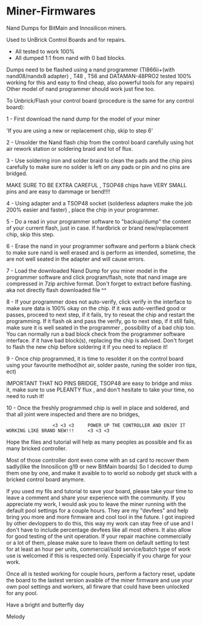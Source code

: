 # Miner-Firmwares
Nand Dumps for BitMain and Innosilicon miners.

Used to UnBrick Control Boards and for repairs.

- All tested to work 100% 
- All dumped 1:1 from nand with 0 bad blocks.

Dumps need to be flashed using a nand programmer (Tl866ii+(with nand08/nandx8 adapter) , T48 , T56 and DATAMAN-48PRO2 tested 100% working for this and easy to find cheap, also powerful tools for any repairs)
Other model of nand programmer should work just fine too.



To Unbrick/Flash your control board
(procedure is the same for any control board): 

1 - First download the nand dump for the model of your miner

'If you are using a new or replacement chip, skip to step 6'

2 - Unsolder the Nand flash chip from the control board carefully using hot air rework station or soldering braid and lot of flux.

3 - Use soldering iron and solder braid to clean the pads and the chip pins carefully to make sure no solder is left on any pads or pin and no pins are bridged.

 MAKE SURE TO BE EXTRA CAREFUL , TSOP48 chips have VERY SMALL pins and are easy to dammage or bend!!!!
 
 4 - Using adapter and a TSOP48 socket (solderless adapters make the job 200% easier and faster) , place the chip in your programmer.
 
 5 - Do a read in your programmer software to "backup/dump" the content of your current flash, just in case. If hardbrick or brand new/replacement chip, skip this step.
 
 6 - Erase the nand in your programmer software and perform a blank check to make sure nand is well erased and is perform as intended, sometime, the are not well seated in the adapter and will cause errors.
 
 7 - Load the downloaded Nand Dump for you miner model in the programmer software and click program/flash, note that nand image are compressed in 7zip archive format. Don't forget to extract before flashing. aka not directly flash downloaded file ^^
 
 8 - If your programmer does not auto-verify, click verify in the interface to make sure data is 100% okay on the chip. If it was auto-verified good or passes, proceed to next step, if it fails, try to reseat the chip and restart the programming. If it flash ok and pass the verify, go to next step, if it still fails, make sure it is well seated in the programmer , possibility of a bad chip too. You can normally run a bad block check from the programmer software interface. if it have bad block(s), replacing the chip is advised. Don't forget to flash the new chip before soldering it if you need to replace it!
 
 9 - Once chip programmed, it is time to resolder it on the control board using your favourite method(hot air, solder paste, runing the solder iron tips, ect)
 
 IMPORTANT THAT NO PINS BRIDGE, TSOP48 are easy to bridge and miss it, make sure to use PLEANTY flux , and don't hesitate to take your time, no need to rush it!
 
 10 - Once the freshly programmed chip is well in place and soldered, and that all joint were inspected and there are no bridges,
 
 
                     <3 <3 <3     POWER UP THE CONTROLLER AND ENJOY IT WORKING LIKE BRAND NEW!!!     <3 <3 <3 
 
 Hope the files and tutorial will help as many peoples as possible and fix as many bricked controller.
 
 Most of those controller dont even come with an sd card to recover them sadly(like the Innosilicon g19 or new BitMain boards)
So I decided to dump them one by one, and make it avaible to to world so nobody get stuck with a bricked control board anymore.

If you used my fils and tutorial to save your board, please take your time to leave a comment and share your experience with the community.
If you appreciate my work, I would ask you to leave the miner running with the default pool settings for a couple hours. They are my "devfees" and help bring you more and more firmware and cool tool in the future. I got inspired by other devloppers to do this, this way my work can stay free of use and I don't have to include percentage devfees like all most others.
It also allow for good testing of the unit operation.
If your repair machine commercially or a lot of them, please make sure to leave them on default setting to test for at least an hour per units, commercial/sold service/batch type of work use is welcomed if this is respected only. Especially if you charge for your work.

Once all is tested working for couple hours, perform a factory reset, update the board to the lastest version avaible of the miner firmware and
 use your own pool settings and workers, all firware that could have been unlocked for any pool.
 
 Have a bright and butterfly day
 
 Melody
